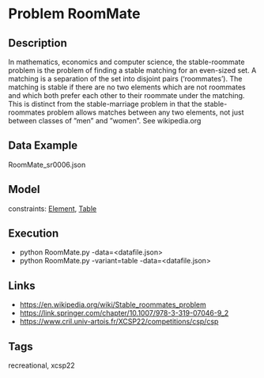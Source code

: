 # Problem RoomMate
## Description
In mathematics, economics and computer science, the stable-roommate problem is the problem of finding a stable matching for an even-sized set.
A matching is a separation of the set into disjoint pairs (‘roommates’).
The matching is stable if there are no two elements which are not roommates and which both prefer each other to their roommate under the matching.
This is distinct from the stable-marriage problem in that the stable-roommates problem allows matches between any two elements, not just between classes of
”men” and ”women”.
See wikipedia.org

## Data Example
  RoomMate_sr0006.json

## Model
  constraints: [Element](http://pycsp.org/documentation/constraints/Element), [Table](http://pycsp.org/documentation/constraints/Table)

## Execution
  - python RoomMate.py -data=<datafile.json>
  - python RoomMate.py -variant=table -data=<datafile.json>

## Links
  - https://en.wikipedia.org/wiki/Stable_roommates_problem
  - https://link.springer.com/chapter/10.1007/978-3-319-07046-9_2
  - https://www.cril.univ-artois.fr/XCSP22/competitions/csp/csp

## Tags
  recreational, xcsp22
